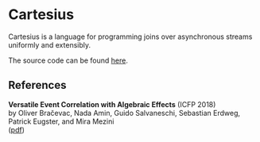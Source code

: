 # Cartesius

Cartesius is a language for programming joins over asynchronous streams uniformly
and extensibly. 

The source code can be found [here](https://github.com/bracevac/corrl).

## References

**Versatile Event Correlation with Algebraic Effects** (ICFP 2018)  
by Oliver Bračevac, Nada Amin, Guido Salvaneschi, Sebastian Erdweg, Patrick Eugster, and Mira Mezini  
([pdf](http://www.st.informatik.tu-darmstadt.de/artifacts/corrl/cartesius_preprint.pdf))
